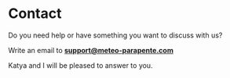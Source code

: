 # Contact

Do you need help or have something you want to discuss with us?

Write an email to **support@meteo-parapente.com**

Katya and I will be pleased to answer to you.